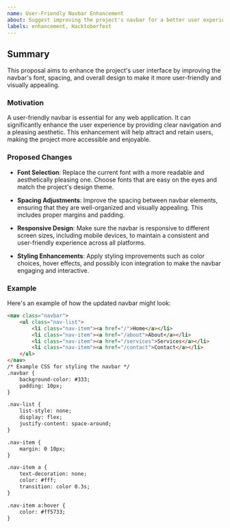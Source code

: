 ```yaml
---
name: User-Friendly Navbar Enhancement
about: Suggest improving the project's navbar for a better user experience.
labels: enhancement, Hacktoberfest
---
```


## Summary

This proposal aims to enhance the project's user interface by improving the navbar's font, spacing, and overall design to make it more user-friendly and visually appealing.

### Motivation

A user-friendly navbar is essential for any web application. It can significantly enhance the user experience by providing clear navigation and a pleasing aesthetic. This enhancement will help attract and retain users, making the project more accessible and enjoyable.

### Proposed Changes

- **Font Selection**: Replace the current font with a more readable and aesthetically pleasing one. Choose fonts that are easy on the eyes and match the project's design theme.

- **Spacing Adjustments**: Improve the spacing between navbar elements, ensuring that they are well-organized and visually appealing. This includes proper margins and padding.

- **Responsive Design**: Make sure the navbar is responsive to different screen sizes, including mobile devices, to maintain a consistent and user-friendly experience across all platforms.

- **Styling Enhancements**: Apply styling improvements such as color choices, hover effects, and possibly icon integration to make the navbar engaging and interactive.

### Example

Here's an example of how the updated navbar might look:

```html
<nav class="navbar">
    <ul class="nav-list">
        <li class="nav-item"><a href="/">Home</a></li>
        <li class="nav-item"><a href="/about">About</a></li>
        <li class="nav-item"><a href="/services">Services</a></li>
        <li class="nav-item"><a href="/contact">Contact</a></li>
    </ul>
</nav>
/* Example CSS for styling the navbar */
.navbar {
    background-color: #333;
    padding: 10px;
}

.nav-list {
    list-style: none;
    display: flex;
    justify-content: space-around;
}

.nav-item {
    margin: 0 10px;
}

.nav-item a {
    text-decoration: none;
    color: #fff;
    transition: color 0.3s;
}

.nav-item a:hover {
    color: #ff5733;
}
